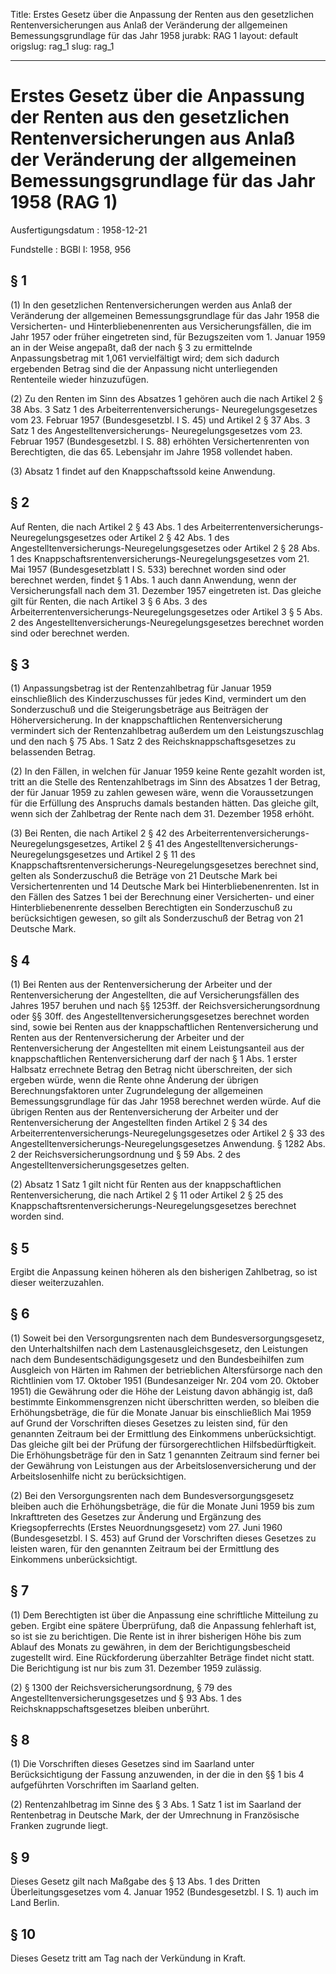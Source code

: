 Title: Erstes Gesetz über die Anpassung der Renten aus den gesetzlichen Rentenversicherungen
  aus Anlaß der Veränderung der allgemeinen Bemessungsgrundlage für das Jahr 1958
jurabk: RAG 1
layout: default
origslug: rag_1
slug: rag_1

---

# Erstes Gesetz über die Anpassung der Renten aus den gesetzlichen Rentenversicherungen aus Anlaß der Veränderung der allgemeinen Bemessungsgrundlage für das Jahr 1958 (RAG 1)

Ausfertigungsdatum
:   1958-12-21

Fundstelle
:   BGBl I: 1958, 956



## § 1

(1) In den gesetzlichen Rentenversicherungen werden aus Anlaß der
Veränderung der allgemeinen Bemessungsgrundlage für das Jahr 1958 die
Versicherten- und Hinterbliebenenrenten aus Versicherungsfällen, die
im Jahr 1957 oder früher eingetreten sind, für Bezugszeiten vom 1.
Januar 1959 an in der Weise angepaßt, daß der nach § 3 zu ermittelnde
Anpassungsbetrag mit 1,061 vervielfältigt wird; dem sich dadurch
ergebenden Betrag sind die der Anpassung nicht unterliegenden
Rententeile wieder hinzuzufügen.

(2) Zu den Renten im Sinn des Absatzes 1 gehören auch die nach Artikel
2 § 38 Abs. 3 Satz 1 des Arbeiterrentenversicherungs-
Neuregelungsgesetzes vom 23. Februar 1957 (Bundesgesetzbl. I S. 45)
und Artikel 2 § 37 Abs. 3 Satz 1 des Angestelltenversicherungs-
Neuregelungsgesetzes vom 23. Februar 1957 (Bundesgesetzbl. I S. 88)
erhöhten Versichertenrenten von Berechtigten, die das 65. Lebensjahr
im Jahre 1958 vollendet haben.

(3) Absatz 1 findet auf den Knappschaftssold keine Anwendung.


## § 2

Auf Renten, die nach Artikel 2 § 43 Abs. 1 des
Arbeiterrentenversicherungs-Neuregelungsgesetzes oder Artikel 2 § 42
Abs. 1 des Angestelltenversicherungs-Neuregelungsgesetzes oder Artikel
2 § 28 Abs. 1 des Knappschaftsrentenversicherungs-Neuregelungsgesetzes
vom 21. Mai 1957 (Bundesgesetzblatt I S. 533) berechnet worden sind
oder berechnet werden, findet § 1 Abs. 1 auch dann Anwendung, wenn der
Versicherungsfall nach dem 31. Dezember 1957 eingetreten ist. Das
gleiche gilt für Renten, die nach Artikel 3 § 6 Abs. 3 des
Arbeiterrentenversicherungs-Neuregelungsgesetzes oder Artikel 3 § 5
Abs. 2 des Angestelltenversicherungs-Neuregelungsgesetzes berechnet
worden sind oder berechnet werden.


## § 3

(1) Anpassungsbetrag ist der Rentenzahlbetrag für Januar 1959
einschließlich des Kinderzuschusses für jedes Kind, vermindert um den
Sonderzuschuß und die Steigerungsbeträge aus Beiträgen der
Höherversicherung. In der knappschaftlichen Rentenversicherung
vermindert sich der Rentenzahlbetrag außerdem um den Leistungszuschlag
und den nach § 75 Abs. 1 Satz 2 des Reichsknappschaftsgesetzes zu
belassenden Betrag.

(2) In den Fällen, in welchen für Januar 1959 keine Rente gezahlt
worden ist, tritt an die Stelle des Rentenzahlbetrags im Sinn des
Absatzes 1 der Betrag, der für Januar 1959 zu zahlen gewesen wäre,
wenn die Voraussetzungen für die Erfüllung des Anspruchs damals
bestanden hätten. Das gleiche gilt, wenn sich der Zahlbetrag der Rente
nach dem 31. Dezember 1958 erhöht.

(3) Bei Renten, die nach Artikel 2 § 42 des
Arbeiterrentenversicherungs-Neuregelungsgesetzes, Artikel 2 § 41 des
Angestelltenversicherungs-Neuregelungsgesetzes und Artikel 2 § 11 des
Knappschaftsrentenversicherungs-Neuregelungsgesetzes berechnet sind,
gelten als Sonderzuschuß die Beträge von 21 Deutsche Mark bei
Versichertenrenten und 14 Deutsche Mark bei Hinterbliebenenrenten. Ist
in den Fällen des Satzes 1 bei der Berechnung einer Versicherten- und
einer Hinterbliebenenrente desselben Berechtigten ein Sonderzuschuß zu
berücksichtigen gewesen, so gilt als Sonderzuschuß der Betrag von 21
Deutsche Mark.


## § 4

(1) Bei Renten aus der Rentenversicherung der Arbeiter und der
Rentenversicherung der Angestellten, die auf Versicherungsfällen des
Jahres 1957 beruhen und nach
§§ 1253ff. der Reichsversicherungsordnung oder §§ 30ff. des
Angestelltenversicherungsgesetzes              berechnet worden sind,
sowie bei Renten aus der knappschaftlichen Rentenversicherung und
Renten aus der Rentenversicherung der Arbeiter und der
Rentenversicherung der Angestellten mit einem Leistungsanteil aus der
knappschaftlichen Rentenversicherung darf der nach § 1 Abs. 1 erster
Halbsatz errechnete Betrag den Betrag nicht überschreiten, der sich
ergeben würde, wenn die Rente ohne Änderung der übrigen
Berechnungsfaktoren unter Zugrundelegung der allgemeinen
Bemessungsgrundlage für das Jahr 1958 berechnet werden würde. Auf die
übrigen Renten aus der Rentenversicherung der Arbeiter und der
Rentenversicherung der Angestellten finden
Artikel 2 § 34 des Arbeiterrentenversicherungs-Neuregelungsgesetzes
oder Artikel 2 § 33 des Angestelltenversicherungs-Neuregelungsgesetzes
Anwendung. § 1282 Abs. 2 der Reichsversicherungsordnung und § 59 Abs.
2 des Angestelltenversicherungsgesetzes gelten.

(2) Absatz 1 Satz 1 gilt nicht für Renten aus der knappschaftlichen
Rentenversicherung, die nach
Artikel 2 § 11 oder Artikel 2 § 25 des
Knappschaftsrentenversicherungs-Neuregelungsgesetzes
berechnet worden sind.


## § 5

Ergibt die Anpassung keinen höheren als den bisherigen Zahlbetrag, so
ist dieser weiterzuzahlen.


## § 6

(1) Soweit bei den Versorgungsrenten nach dem Bundesversorgungsgesetz,
den Unterhaltshilfen nach dem Lastenausgleichsgesetz, den Leistungen
nach dem Bundesentschädigungsgesetz und den Bundesbeihilfen zum
Ausgleich von Härten im Rahmen der betrieblichen Altersfürsorge nach
den Richtlinien vom 17. Oktober 1951 (Bundesanzeiger Nr. 204 vom 20.
Oktober 1951) die Gewährung oder die Höhe der Leistung davon abhängig
ist, daß bestimmte Einkommensgrenzen nicht überschritten werden, so
bleiben die Erhöhungsbeträge, die für die Monate Januar bis
einschließlich Mai 1959 auf Grund der Vorschriften dieses Gesetzes zu
leisten sind, für den genannten Zeitraum bei der Ermittlung des
Einkommens unberücksichtigt. Das gleiche gilt bei der Prüfung der
fürsorgerechtlichen Hilfsbedürftigkeit. Die Erhöhungsbeträge für den
in Satz 1 genannten Zeitraum sind ferner bei der Gewährung von
Leistungen aus der Arbeitslosenversicherung und der Arbeitslosenhilfe
nicht zu berücksichtigen.

(2) Bei den Versorgungsrenten nach dem Bundesversorgungsgesetz bleiben
auch die Erhöhungsbeträge, die für die Monate Juni 1959 bis zum
Inkrafttreten des Gesetzes zur Änderung und Ergänzung des
Kriegsopferrechts (Erstes Neuordnungsgesetz) vom 27. Juni 1960
(Bundesgesetzbl. I S. 453) auf Grund der Vorschriften dieses Gesetzes
zu leisten waren, für den genannten Zeitraum bei der Ermittlung des
Einkommens unberücksichtigt.


## § 7

(1) Dem Berechtigten ist über die Anpassung eine schriftliche
Mitteilung zu geben. Ergibt eine spätere Überprüfung, daß die
Anpassung fehlerhaft ist, so ist sie zu berichtigen. Die Rente ist in
ihrer bisherigen Höhe bis zum Ablauf des Monats zu gewähren, in dem
der Berichtigungsbescheid zugestellt wird. Eine Rückforderung
überzahlter Beträge findet nicht statt. Die Berichtigung ist nur bis
zum 31. Dezember 1959 zulässig.

(2)
§ 1300 der Reichsversicherungsordnung, § 79 des
Angestelltenversicherungsgesetzes und § 93 Abs. 1 des
Reichsknappschaftsgesetzes bleiben unberührt.


## § 8

(1) Die Vorschriften dieses Gesetzes sind im Saarland unter
Berücksichtigung der Fassung anzuwenden, in der die in den §§ 1 bis 4
aufgeführten Vorschriften im Saarland gelten.

(2) Rentenzahlbetrag im Sinne des § 3 Abs. 1 Satz 1 ist im Saarland
der Rentenbetrag in Deutsche Mark, der der Umrechnung in Französische
Franken zugrunde liegt.


## § 9

Dieses Gesetz gilt nach Maßgabe des § 13 Abs. 1 des Dritten
Überleitungsgesetzes vom 4. Januar 1952 (Bundesgesetzbl. I S. 1) auch
im Land Berlin.


## § 10

Dieses Gesetz tritt am Tag nach der Verkündung in Kraft.

